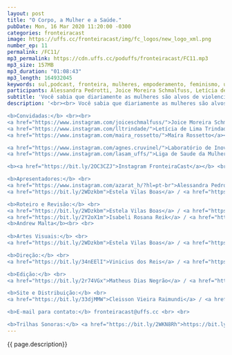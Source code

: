 ```yaml
---
layout: post
title: "O Corpo, a Mulher e a Saúde."
pubDate: Mon, 16 Mar 2020 11:20:00 -0300
categories: fronteiracast
image: https://uffs.cc/fronteiracast/img/fc_logos/new_logo_xml.png
number_ep: 11
permalink: /FC11/ 
mp3_permalink: https://cdn.uffs.cc/poduffs/fronteiracast/FC11.mp3
mp3_size: 157MB
mp3_duration: "01:08:43"
mp3_length: 164932045
keywords: sul,podcast, fronteira, mulheres, empoderamento, feminismo, universidade, igualdade, março, saude, violencia, obstetrica, maternidade
participants: Alessandra Pedrotti, Joice Moreira Schmalfuss, Letícia de Lima Trindade, Estela Vilas Boas e Maíra Rossetto
subtitle: 'Você sabia que diariamente as mulheres são alvos de violencia a preconceito na area da saude? Além de em muitos casos ficarem dependentes de determinados profissionais da saude. É sobre isso que falamos no terceiro episódio especial do mês da mulher!'
description: '<br><br> Você sabia que diariamente as mulheres são alvos de violencia a preconceito na area da saude? Além de em muitos casos ficarem dependentes de determinados profissionais da saude. É sobre isso que falamos no terceiro episódio especial do mês da mulher! Recebemos a professora Joice Schmalfuss do curso de Enfermagem da UFFS e trabalha com temas como a violencia obstetrica. A professora Letícia Trindade, do curso de Enfermagem da UDESC e a professora Maira Rossetto, do curso de Medicina da UFFS. No episódio conversamos sobre a violencia obstetrica e o preconceito dentro da area da saude.<br><br>

<b>Convidadas:</b> <br><br>
<a href="https://www.instagram.com/joiceschmalfuss/">Joice Moreira Schmalfuss</a><br><br>
<a href="https://www.instagram.com/lltrindade/">Letícia de Lima Trindade</a><br><br>
<a href="https://www.instagram.com/maira_rossetto/">Maíra Rossetto</a><br><br>

<a href="https://www.instagram.com/agnes.cruvinel/">Laboratório de Inovação e Ensino em Comunicação e Humanidades em Saúde (LABCS) </a> <br> 
<a href="https://www.instagram.com/lasam_uffs/">Liga de Saude da Mulher (LASAM)</a> <br><br>

<b><a href="https://bit.ly/2OC3CZJ">Instagram FronteiraCast</a></b> <br> <br>

<b>Apresentadores:</b> <br>
<a href="https://www.instagram.com/azarat_h/?hl=pt-br">Alessandra Pedrotti</a></a> <br>
<a href="https://bit.ly/2WDzkbm">Estela Vilas Boas</a> / <a href="https://bit.ly/2NK7aaK">Instagram</a> <br><br>

<b>Roteiro e Revisão:</b> <br>
<a href="https://bit.ly/2WDzkbm">Estela Vilas Boas</a> / <a href="https://bit.ly/2NK7aaK">Instagram</a> <br>
<a href="https://bit.ly/2Y2oX1m">Isabeli Rosana Reik</a> / <a href="https://bit.ly/35QCxHX">Instagram</a> <br>
<b>Andrew Malta</b><br> <br>
 
<b>Artes Visuais:</b> <br>
<a href="https://bit.ly/2WDzkbm">Estela Vilas Boas</a> / <a href="https://bit.ly/2NK7aaK">Instagram</a> <br> <br> 

<b>Direção:</b> <br>
<a href="https://bit.ly/34nEElI">Vinicius dos Reis</a> / <a href="https://bit.ly/2R5BEHi">Instagram</a> <br> <br>

<b>Edição:</b> <br> 
<a href="https://bit.ly/2r74VGx">Matheus Dias Negrão</a> / <a href="https://bit.ly/2rEOrG8">Instagram</a><br> <br>

<b>Site e Distribuição:</b> <br>
<a href="https://bit.ly/33djMMW">Cleisson Vieira Raimundi</a> / <a href="https://bit.ly/37U5J2s">Instagram</a> <br> 

<b>E-mail para contato:</b> fronteiracast@uffs.cc <br> <br>

<b>Trilhas Sonoras:</b> <a href="https://bit.ly/2WKN8Rh">https://bit.ly/2WKN8Rh</a> e <a href="https://bit.ly/36BUyer">https://bit.ly/36BUyer</a> '
---
```


{{ page.description}}
